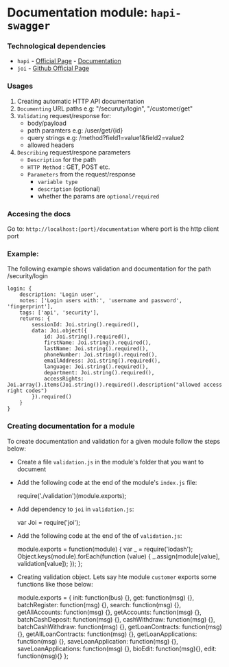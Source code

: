 # Documentation module: `hapi-swagger` #

### **Technological dependencies** ###

 - `hapi` - [Official Page](http://hapijs.com/) - [Documentation](http://hapijs.com/api)
 - `joi` - [Github Official Page](https://github.com/hapijs/joi)

### Usages ###

1. Creating automatic HTTP API documentation
1. `Documenting` URL paths e.g: "/securuty/login", "/customer/get"
1. `Validating` request/response for:
    * body/payload
    * path paramters e.g: /user/get/{id}
    * query strings e.g: /method?field1=value1&field2=value2
    * allowed headers
1. `Describing` request/respone parameters
    * `Description` for the path
    * `HTTP Method` : GET, POST etc.
    * `Parameters` from the request/response
        * `variable type`
        * `description` (optional)
        * whether the params are `optional/required`

### Accesing the docs ###

Go to: `http://localhost:{port}/documentation` where port is the http client port
### Example: ###

The following example shows validation and documentation for the path /security/login

    login: {
        description: 'Login user',
        notes: ['Login users with:', 'username and password', 'fingerprint'],
        tags: ['api', 'security'],
        returns: {
            sessionId: Joi.string().required(),
            data: Joi.object({
                id: Joi.string().required(),
                firstName: Joi.string().required(),
                lastName: Joi.string().required(),
                phoneNumber: Joi.string().required(),
                emailAddress: Joi.string().required(),
                language: Joi.string().required(),
                department: Joi.string().required(),
                accessRights: Joi.array().items(Joi.string()).required().description("allowed access right codes")
            }).required()
        }
    }

### Creating documentation for a module  ###

To create documentation and validation for a given module follow the steps below:

* Create a file `validation.js` in the module's folder that you want to document
* Add the following code at the end of the module's `index.js` file:


    require('./validation')(module.exports);

* Add dependency to `joi` in `validation.js`:


    var Joi = require('joi');

* Add the following code at the end of the of `validation.js`:


    module.exports = function(module) {
        var _ = require('lodash');
        Object.keys(module).forEach(function (value) {
            _.assign(module[value], validation[value]);
        });
    };

* Creating validation object.
    Lets say hte module `customer` exports some functions like those below:


    module.exports = {
        init: function(bus) {},
        get: function(msg) {},
        batchRegister: function(msg) {},
        search: function(msg) {},
        getAllAccounts: function(msg) {},
        getAccounts: function(msg) {},
        batchCashDeposit: function(msg) {},
        cashWithdraw: function(msg) {},
        batchCashWithdraw: function(msg) {},
        getLoanContracts: function(msg) {},
        getAllLoanContracts: function(msg) {},
        getLoanApplications: function(msg) {},
        saveLoanApplication: function(msg) {},
        saveLoanApplications: function(msg) {},
        bioEdit: function(msg){},
        edit: function(msg){}
    };








